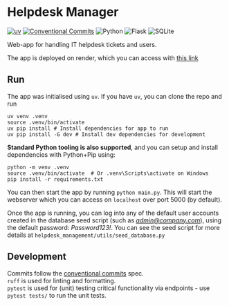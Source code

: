 # Helpdesk Manager
[![uv](https://img.shields.io/endpoint?url=https://raw.githubusercontent.com/astral-sh/uv/main/assets/badge/v0.json)](https://github.com/astral-sh/uv)
[![Conventional Commits](https://img.shields.io/badge/Conventional%20Commits-1.0.0-%23FE5196?logo=conventionalcommits&logoColor=white)](https://conventionalcommits.org)
![Python](https://img.shields.io/badge/Python-3776AB?logo=python&logoColor=fff)
![Flask](https://img.shields.io/badge/Flask-000?logo=flask&logoColor=fff)
![SQLite](https://img.shields.io/badge/SQLite-%2307405e.svg?logo=sqlite&logoColor=white)

Web-app for handling IT helpdesk tickets and users.

The app is deployed on render, which you can access with [this link](https://helpdesk-tickets.onrender.com/)

## Run
The app was initialised using `uv`. If you have `uv`, you can clone the repo and run
```
uv venv .venv
source .venv/bin/activate
uv pip install # Install dependencies for app to run
uv pip install -G dev # Install dev dependencies for development
```

**Standard Python tooling is also supported**, and you can setup and install dependencies with Python+Pip using:
```
python -m venv .venv
source .venv/bin/activate  # Or .venv\Scripts\activate on Windows
pip install -r requirements.txt
```

You can then start the app by running `python main.py`. This will start the webserver which you can access on `localhost` over port 5000 (by default).

Once the app is running, you can log into any of the default user accounts created in the database seed script (such as *admin@company.com*), using the default password: *Password123!*. You can see the seed script for more details at `helpdesk_management/utils/seed_database.py`

## Development
Commits follow the [conventional commits](https://www.conventionalcommits.org/en/v1.0.0/) spec.  
`ruff` is used for linting and formatting.  
`pytest` is used for (unit) testing critical functionality via endpoints - use `pytest tests/` to run the unit tests.